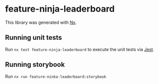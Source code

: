 # feature-ninja-leaderboard

This library was generated with [Nx](https://nx.dev).

## Running unit tests

Run `nx test feature-ninja-leaderboard` to execute the unit tests via [Jest](https://jestjs.io).

## Running storybook

Run `nx run feature-ninka-leaderboard:storybook`

